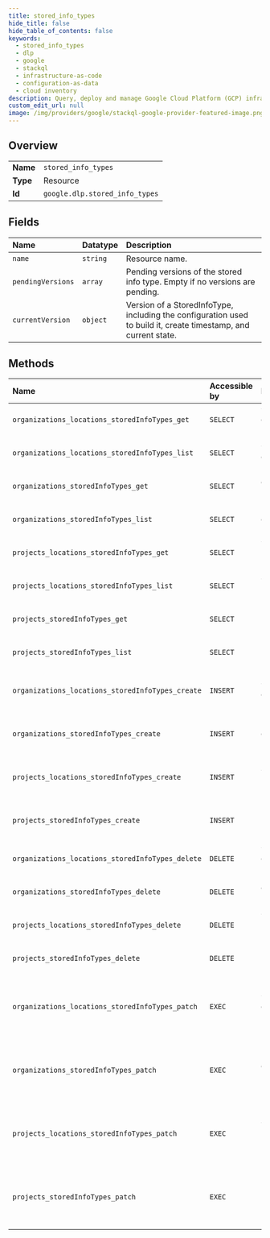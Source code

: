 ```yaml
---
title: stored_info_types
hide_title: false
hide_table_of_contents: false
keywords:
  - stored_info_types
  - dlp
  - google    
  - stackql
  - infrastructure-as-code
  - configuration-as-data
  - cloud inventory
description: Query, deploy and manage Google Cloud Platform (GCP) infrastructure and resources using SQL
custom_edit_url: null
image: /img/providers/google/stackql-google-provider-featured-image.png
---
```

  
    

## Overview
<table><tbody>
<tr><td><b>Name</b></td><td><code>stored_info_types</code></td></tr>
<tr><td><b>Type</b></td><td>Resource</td></tr>
<tr><td><b>Id</b></td><td><code>google.dlp.stored_info_types</code></td></tr>
</tbody></table>

## Fields
| Name | Datatype | Description |
|:-----|:---------|:------------|
| `name` | `string` | Resource name. |
| `pendingVersions` | `array` | Pending versions of the stored info type. Empty if no versions are pending. |
| `currentVersion` | `object` | Version of a StoredInfoType, including the configuration used to build it, create timestamp, and current state. |
## Methods
| Name | Accessible by | Required Params | Description |
|:-----|:--------------|:----------------|:------------|
| `organizations_locations_storedInfoTypes_get` | `SELECT` | `locationsId, organizationsId, storedInfoTypesId` | Gets a stored infoType. See https://cloud.google.com/dlp/docs/creating-stored-infotypes to learn more. |
| `organizations_locations_storedInfoTypes_list` | `SELECT` | `locationsId, organizationsId` | Lists stored infoTypes. See https://cloud.google.com/dlp/docs/creating-stored-infotypes to learn more. |
| `organizations_storedInfoTypes_get` | `SELECT` | `organizationsId, storedInfoTypesId` | Gets a stored infoType. See https://cloud.google.com/dlp/docs/creating-stored-infotypes to learn more. |
| `organizations_storedInfoTypes_list` | `SELECT` | `organizationsId` | Lists stored infoTypes. See https://cloud.google.com/dlp/docs/creating-stored-infotypes to learn more. |
| `projects_locations_storedInfoTypes_get` | `SELECT` | `locationsId, projectsId, storedInfoTypesId` | Gets a stored infoType. See https://cloud.google.com/dlp/docs/creating-stored-infotypes to learn more. |
| `projects_locations_storedInfoTypes_list` | `SELECT` | `locationsId, projectsId` | Lists stored infoTypes. See https://cloud.google.com/dlp/docs/creating-stored-infotypes to learn more. |
| `projects_storedInfoTypes_get` | `SELECT` | `projectsId, storedInfoTypesId` | Gets a stored infoType. See https://cloud.google.com/dlp/docs/creating-stored-infotypes to learn more. |
| `projects_storedInfoTypes_list` | `SELECT` | `projectsId` | Lists stored infoTypes. See https://cloud.google.com/dlp/docs/creating-stored-infotypes to learn more. |
| `organizations_locations_storedInfoTypes_create` | `INSERT` | `locationsId, organizationsId` | Creates a pre-built stored infoType to be used for inspection. See https://cloud.google.com/dlp/docs/creating-stored-infotypes to learn more. |
| `organizations_storedInfoTypes_create` | `INSERT` | `organizationsId` | Creates a pre-built stored infoType to be used for inspection. See https://cloud.google.com/dlp/docs/creating-stored-infotypes to learn more. |
| `projects_locations_storedInfoTypes_create` | `INSERT` | `locationsId, projectsId` | Creates a pre-built stored infoType to be used for inspection. See https://cloud.google.com/dlp/docs/creating-stored-infotypes to learn more. |
| `projects_storedInfoTypes_create` | `INSERT` | `projectsId` | Creates a pre-built stored infoType to be used for inspection. See https://cloud.google.com/dlp/docs/creating-stored-infotypes to learn more. |
| `organizations_locations_storedInfoTypes_delete` | `DELETE` | `locationsId, organizationsId, storedInfoTypesId` | Deletes a stored infoType. See https://cloud.google.com/dlp/docs/creating-stored-infotypes to learn more. |
| `organizations_storedInfoTypes_delete` | `DELETE` | `organizationsId, storedInfoTypesId` | Deletes a stored infoType. See https://cloud.google.com/dlp/docs/creating-stored-infotypes to learn more. |
| `projects_locations_storedInfoTypes_delete` | `DELETE` | `locationsId, projectsId, storedInfoTypesId` | Deletes a stored infoType. See https://cloud.google.com/dlp/docs/creating-stored-infotypes to learn more. |
| `projects_storedInfoTypes_delete` | `DELETE` | `projectsId, storedInfoTypesId` | Deletes a stored infoType. See https://cloud.google.com/dlp/docs/creating-stored-infotypes to learn more. |
| `organizations_locations_storedInfoTypes_patch` | `EXEC` | `locationsId, organizationsId, storedInfoTypesId` | Updates the stored infoType by creating a new version. The existing version will continue to be used until the new version is ready. See https://cloud.google.com/dlp/docs/creating-stored-infotypes to learn more. |
| `organizations_storedInfoTypes_patch` | `EXEC` | `organizationsId, storedInfoTypesId` | Updates the stored infoType by creating a new version. The existing version will continue to be used until the new version is ready. See https://cloud.google.com/dlp/docs/creating-stored-infotypes to learn more. |
| `projects_locations_storedInfoTypes_patch` | `EXEC` | `locationsId, projectsId, storedInfoTypesId` | Updates the stored infoType by creating a new version. The existing version will continue to be used until the new version is ready. See https://cloud.google.com/dlp/docs/creating-stored-infotypes to learn more. |
| `projects_storedInfoTypes_patch` | `EXEC` | `projectsId, storedInfoTypesId` | Updates the stored infoType by creating a new version. The existing version will continue to be used until the new version is ready. See https://cloud.google.com/dlp/docs/creating-stored-infotypes to learn more. |

